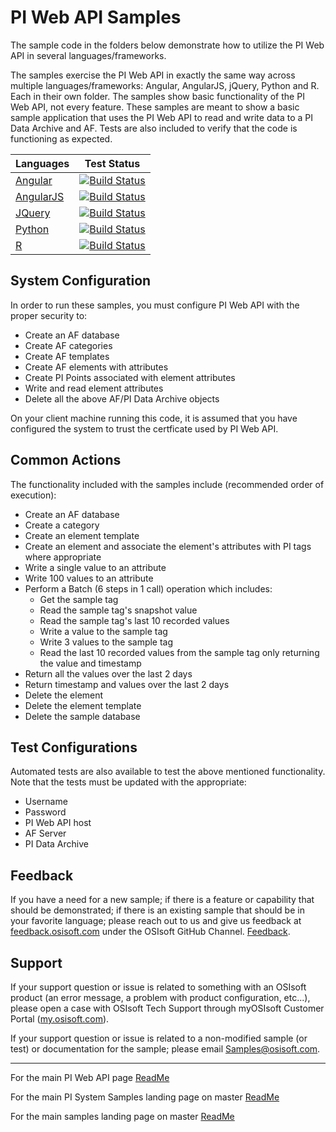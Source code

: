 # PI Web API Samples

The sample code in the folders below demonstrate how to utilize the PI Web API in several languages/frameworks.

The samples exercise the PI Web API in exactly the same way across multiple languages/frameworks: Angular, AngularJS, jQuery, Python and R. Each in their own folder. The samples show basic functionality of the PI Web API, not every feature. These samples are meant to show a basic sample application that uses the PI Web API to read and write data to a PI Data Archive and AF. Tests are also included to verify that the code is functioning as expected.

| Languages                                                                          | Test Status                                                                                                                                                                                                                                                                                                                                                                                             |
| ---------------------------------------------------------------------------------- | ------------------------------------------------------------------------------------------------------------------------------------------------------------------------------------------------------------------------------------------------------------------------------------------------------------------------------------------------------------------------------------------------------- |
| [Angular](https://github.com/osisoft/sample-pi_web_api-common_actions-angular)     | [![Build Status](https://dev.azure.com/osieng/engineering/_apis/build/status/product-readiness/PI-System/osisoft.sample-pi_web_api-common_actions-angular?repoName=osisoft%2Fsample-pi_web_api-common_actions-angular&branchName=master)](https://dev.azure.com/osieng/engineering/_build/latest?definitionId=2647&repoName=osisoft%2Fsample-pi_web_api-common_actions-angular&branchName=master)       |
| [AngularJS](https://github.com/osisoft/sample-pi_web_api-common_actions-angularjs) | [![Build Status](https://dev.azure.com/osieng/engineering/_apis/build/status/product-readiness/PI-System/osisoft.sample-pi_web_api-common_actions-angularjs?repoName=osisoft%2Fsample-pi_web_api-common_actions-angularjs&branchName=master)](https://dev.azure.com/osieng/engineering/_build/latest?definitionId=2667&repoName=osisoft%2Fsample-pi_web_api-common_actions-angularjs&branchName=master) |
| [JQuery](https://github.com/osisoft/sample-pi_web_api-common_actions-jquery)       | [![Build Status](https://dev.azure.com/osieng/engineering/_apis/build/status/product-readiness/PI-System/osisoft.sample-pi_web_api-common_actions-jquery?repoName=osisoft%2Fsample-pi_web_api-common_actions-jquery&branchName=master)](https://dev.azure.com/osieng/engineering/_build/latest?definitionId=2662&repoName=osisoft%2Fsample-pi_web_api-common_actions-jquery&branchName=master)          |
| [Python](https://github.com/osisoft/sample-pi_web_api-common_actions-python)       | [![Build Status](https://dev.azure.com/osieng/engineering/_apis/build/status/product-readiness/PI-System/osisoft.sample-pi_web_api-common_actions-python?repoName=osisoft%2Fsample-pi_web_api-common_actions-python&branchName=master)](https://dev.azure.com/osieng/engineering/_build/latest?definitionId=2663&repoName=osisoft%2Fsample-pi_web_api-common_actions-python&branchName=master)          |
| [R](https://github.com/osisoft/sample-pi_web_api-common_actions-r)                 | [![Build Status](https://dev.azure.com/osieng/engineering/_apis/build/status/product-readiness/PI-System/osisoft.sample-pi_web_api-common_actions-r?repoName=osisoft%2Fsample-pi_web_api-common_actions-r&branchName=master)](https://dev.azure.com/osieng/engineering/_build/latest?definitionId=2664&repoName=osisoft%2Fsample-pi_web_api-common_actions-r&branchName=master)                         |

## System Configuration

In order to run these samples, you must configure PI Web API with the proper security to:

- Create an AF database
- Create AF categories
- Create AF templates
- Create AF elements with attributes
- Create PI Points associated with element attributes
- Write and read element attributes
- Delete all the above AF/PI Data Archive objects

On your client machine running this code, it is assumed that you have configured the system to trust the certficate used by PI Web API.

## Common Actions

The functionality included with the samples include (recommended order of execution):

- Create an AF database
- Create a category
- Create an element template
- Create an element and associate the element's attributes with PI tags where appropriate
- Write a single value to an attribute
- Write 100 values to an attribute
- Perform a Batch (6 steps in 1 call) operation which includes:
  - Get the sample tag
  - Read the sample tag's snapshot value
  - Read the sample tag's last 10 recorded values
  - Write a value to the sample tag
  - Write 3 values to the sample tag
  - Read the last 10 recorded values from the sample tag only returning the value and timestamp
- Return all the values over the last 2 days
- Return timestamp and values over the last 2 days
- Delete the element
- Delete the element template
- Delete the sample database

## Test Configurations

Automated tests are also available to test the above mentioned functionality. Note that the tests must be updated with the appropriate:

- Username
- Password
- PI Web API host
- AF Server
- PI Data Archive

## Feedback

If you have a need for a new sample; if there is a feature or capability that should be demonstrated; if there is an existing sample that should be in your favorite language; please reach out to us and give us feedback at [feedback.osisoft.com](https://feedback.osisoft.com) under the OSIsoft GitHub Channel. [Feedback](https://feedback.osisoft.com/forums/922279-osisoft-github).

## Support

If your support question or issue is related to something with an OSIsoft product (an error message, a problem with product configuration, etc...), please open a case with OSIsoft Tech Support through myOSIsoft Customer Portal ([my.osisoft.com](https://my.osisoft.com)).

If your support question or issue is related to a non-modified sample (or test) or documentation for the sample; please email Samples@osisoft.com.

---

For the main PI Web API page [ReadMe](./)

For the main PI System Samples landing page on master [ReadMe](https://github.com/osisoft/OSI-Samples-PI-System)

For the main samples landing page on master [ReadMe](https://github.com/osisoft/OSI-Samples)
